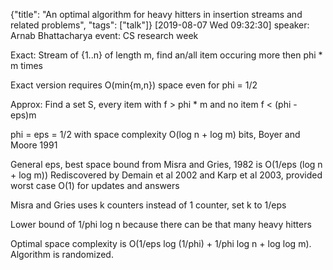 {"title": "An optimal algorithm for heavy hitters in insertion streams and related problems", "tags": ["talk"]}
[2019-08-07 Wed 09:32:30]
speaker: Arnab Bhattacharya
event: CS research week

Exact: Stream of {1..n} of length m, find an/all item occuring more then phi * m times

Exact version requires O(min{m,n}) space even for phi = 1/2

Approx: Find a set S, every item with f > phi * m and no item f < (phi - eps)m

phi = eps = 1/2 with space complexity O(log n + log m) bits, Boyer and Moore 1991

General eps, best space bound from Misra and Gries, 1982 is O(1/eps (log n + log m))
Rediscovered by Demain et al 2002 and Karp et al 2003, provided worst case O(1) for updates and answers

Misra and Gries uses k counters instead of 1 counter, set k to 1/eps

Lower bound of 1/phi log n because there can be that many heavy hitters

Optimal space complexity is O(1/eps log (1/phi) + 1/phi log n + log log m). Algorithm is randomized.

